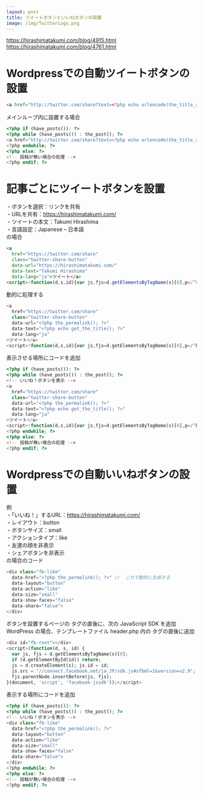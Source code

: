 ```yaml
---
layout: post
title: ツイートボタンといいねボタンの設置
image: /img/TwitterLogo.png
---
```


https://hirashimatakumi.com/blog/4915.html   
https://hirashimatakumi.com/blog/4761.html   

# Wordpressでの自動ツイートボタンの設置

```html
<a href="http://twitter.com/share?text=<?php echo urlencode(the_title_attribute('echo=0')); ?>&url=<?php the_permalink(); ?>&hashtags=" rel="nofollow" class="twitter-share-button" data-show-count="false">Tweet</a><script async src="https://platform.twitter.com/widgets.js" charset="utf-8"></script>
```

メインループ内に設置する場合   

```php
<?php if (have_posts()): ?>
<?php while (have_posts()) : the_post(); ?>
<a href="http://twitter.com/share?text=<?php echo urlencode(the_title_attribute('echo=0')); ?>&url=<?php the_permalink(); ?>&hashtags=" rel="nofollow" class="twitter-share-button" data-show-count="false">Tweet</a><script async src="https://platform.twitter.com/widgets.js" charset="utf-8"></script>
<?php endwhile; ?>
<?php else: ?>
<!-- 投稿が無い場合の処理 -->
<?php endif; ?>
```

# 記事ごとにツイートボタンを設置

・ボタンを選択：リンクを共有   
・URLを共有：https://hirashimatakumi.com/   
・ツイートの本文：Takumi Hirashima   
・言語設定：Japanese – 日本語   
の場合   

```html
<a
  href="https://twitter.com/share"
  class="twitter-share-button"
  data-url="https://hirashimatakumi.com/"
  data-text="Takumi Hirashima"
  data-lang="ja">ツイート</a>
<script>!function(d,s,id){var js,fjs=d.getElementsByTagName(s)[0],p=/^http:/.test(d.location)?'http':'https';if(!d.getElementById(id)){js=d.createElement(s);js.id=id;js.src=p+'://platform.twitter.com/widgets.js';fjs.parentNode.insertBefore(js,fjs);}}(document, 'script', 'twitter-wjs');</script>
```
動的に処理する   
```php
<a
  href="https://twitter.com/share"
  class="twitter-share-button"
  data-url="<?php the_permalink(); ?>"
  data-text="<?php echo get_the_title(); ?>"
  data-lang="ja"
>ツイート</a>
<script>!function(d,s,id){var js,fjs=d.getElementsByTagName(s)[0],p=/^http:/.test(d.location)?'http':'https';if(!d.getElementById(id)){js=d.createElement(s);js.id=id;js.src=p+'://platform.twitter.com/widgets.js';fjs.parentNode.insertBefore(js,fjs);}}(document, 'script', 'twitter-wjs');</script>
```

表示させる場所にコードを追加   
```php
<?php if (have_posts()): ?>
<?php while (have_posts()) : the_post(); ?>
<!-- いいね！ボタンを表示 -->
<a
  href="https://twitter.com/share"
  class="twitter-share-button"
  data-url="<?php the_permalink(); ?>"
  data-text="<?php echo get_the_title(); ?>"
  data-lang="ja"
>ツイート</a>
<script>!function(d,s,id){var js,fjs=d.getElementsByTagName(s)[0],p=/^http:/.test(d.location)?'http':'https';if(!d.getElementById(id)){js=d.createElement(s);js.id=id;js.src=p+'://platform.twitter.com/widgets.js';fjs.parentNode.insertBefore(js,fjs);}}(document, 'script', 'twitter-wjs');</script>
<?php endwhile; ?>
<?php else: ?>
<!-- 投稿が無い場合の処理 -->
<?php endif; ?>
```

# Wordpressでの自動いいねボタンの設置

例   
・「いいね！」するURL：https://hirashimatakumi.com/   
・レイアウト：button   
・ボタンサイズ：small   
・アクションタイプ：like   
・友達の顔を非表示   
・シェアボタンを非表示   
の場合のコード   

```php
<div class="fb-like"
  data-href="<?php the_permalink(); ?>" //  これで動的に生成する
  data-layout="button"
  data-action="like"
  data-size="small"
  data-show-faces="false"
  data-share="false">
</div>
```

ボタンを設置するページの <body> タグの直後に、次の JavaScript SDK を追加   
WordPress の場合、テンプレートファイル header.php 内の <body> タグの直後に追加   

```php
<div id="fb-root"></div>
<script>(function(d, s, id) {
  var js, fjs = d.getElementsByTagName(s)[0];
  if (d.getElementById(id)) return;
  js = d.createElement(s); js.id = id;
  js.src = "//connect.facebook.net/ja_JP/sdk.js#xfbml=1&version=v2.9";
  fjs.parentNode.insertBefore(js, fjs);
}(document, 'script', 'facebook-jssdk'));</script>
```

表示する場所にコードを追加   
```php
<?php if (have_posts()): ?>
<?php while (have_posts()) : the_post(); ?>
<!-- いいね！ボタンを表示 -->
<div class="fb-like"
  data-href="<?php the_permalink(); ?>"
  data-layout="button"
  data-action="like"
  data-size="small"
  data-show-faces="false"
  data-share="false">
</div>
<?php endwhile; ?>
<?php else: ?>
<!-- 投稿が無い場合の処理 -->
<?php endif; ?>
```
